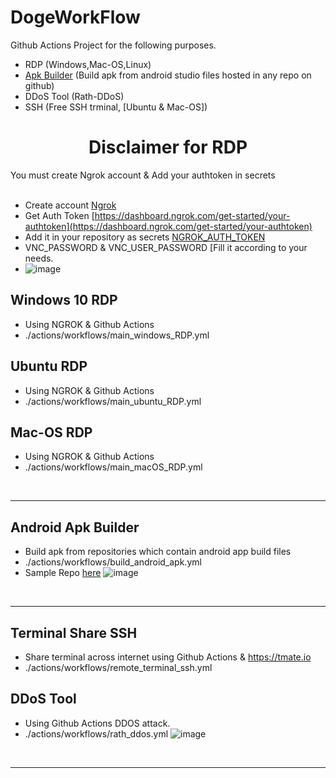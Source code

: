 <h1 align="left">DogeWorkFlow</h1>
<p2>Github Actions Project for the following purposes.</p2>
<br>

- RDP (Windows,Mac-OS,Linux)
- [Apk Builder](#apk-builder) (Build apk from android studio files hosted in any repo on github)
- DDoS Tool (Rath-DDoS)
- SSH (Free SSH trminal, [Ubuntu & Mac-OS])

<h1 align="center">Disclaimer for RDP</h1>
<p2>You must create Ngrok account & Add your authtoken in secrets</p2> <br>
<br>

- Create account [Ngrok](https://dashboard.ngrok.com/)
- Get Auth Token [https://dashboard.ngrok.com/get-started/your-authtoken](https://dashboard.ngrok.com/get-started/your-authtoken)
- Add it in your repository as secrets [NGROK_AUTH_TOKEN](https://github.com/Did-Dog/RDP/settings/secrets/actions)
- VNC_PASSWORD & VNC_USER_PASSWORD [Fill it according to your needs.
- 
  ![image](https://github.com/Did-Dog/RDP/assets/94751052/36312e6d-1e7b-4706-b549-200c48586d2e)

## Windows 10 RDP
- Using NGROK & Github Actions
- ./actions/workflows/main_windows_RDP.yml

## Ubuntu RDP
- Using NGROK & Github Actions
- ./actions/workflows/main_ubuntu_RDP.yml

## Mac-OS RDP
- Using NGROK & Github Actions
- ./actions/workflows/main_macOS_RDP.yml

<br>

------------------------------

<a id="apk-builder"></a>

## Android Apk Builder
- Build apk from repositories which contain android app build files
- ./actions/workflows/build_android_apk.yml
- Sample Repo [here](https://github.com/android/sunflower)
  ![image](https://github.com/Did-Dog/RDP/assets/94751052/f680566d-4f57-42d7-ae9d-f665c88b0354)

<br>

------------------------------



## Terminal Share SSH
- Share terminal across internet using Github Actions & https://tmate.io
- ./actions/workflows/remote_terminal_ssh.yml

## DDoS Tool
- Using Github Actions DDOS attack.
- ./actions/workflows/rath_ddos.yml
 ![image](https://github.com/Did-Dog/RDP/assets/94751052/d54ab5e4-50e5-4019-8698-d543fd015bbc)

<br>

------------------------------


